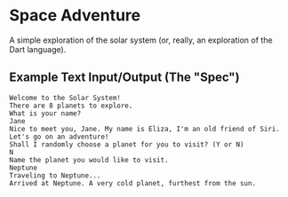 # Space Adventure

A simple exploration of the solar system (or, really, an exploration of the Dart language).

## Example Text Input/Output (The "Spec")

```
Welcome to the Solar System!
There are 8 planets to explore.
What is your name?
Jane
Nice to meet you, Jane. My name is Eliza, I'm an old friend of Siri.
Let's go on an adventure!
Shall I randomly choose a planet for you to visit? (Y or N)
N
Name the planet you would like to visit.
Neptune
Traveling to Neptune...
Arrived at Neptune. A very cold planet, furthest from the sun.
```